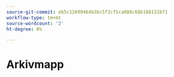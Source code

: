 ```yaml
---
source-git-commit: eb5c12699464b3bc5f2cf5ca008c68b188131bf1
workflow-type: tm+mt
source-wordcount: '2'
ht-degree: 0%

---
```

# Arkivmapp
